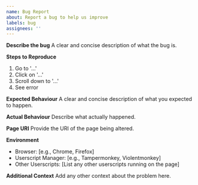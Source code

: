 ```yaml
---
name: Bug Report
about: Report a bug to help us improve
labels: bug
assignees: ''
---
```


**Describe the bug**
A clear and concise description of what the bug is.

**Steps to Reproduce**

1. Go to '...'
2. Click on '...'
3. Scroll down to '...'
4. See error

**Expected Behaviour**
A clear and concise description of what you expected to happen.

**Actual Behaviour**
Describe what actually happened.

**Page URI**
Provide the URI of the page being altered.

**Environment**

- Browser: [e.g., Chrome, Firefox]
- Userscript Manager: [e.g., Tampermonkey, Violentmonkey]
- Other Userscripts: [List any other userscripts running on the page]

**Additional Context**
Add any other context about the problem here.
